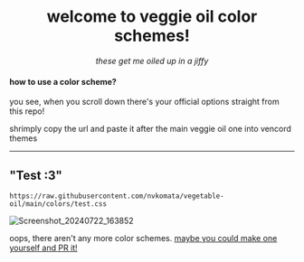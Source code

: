 <div align="center">

# welcome to veggie oil color schemes!

*these get me oiled up in a jiffy*

</div>

#### how to use a color scheme?

you see, when you scroll down there's your official options straight from this repo!

shrimply copy the url and paste it after the main veggie oil one into vencord themes

---

## "Test :3"

```
https://raw.githubusercontent.com/nvkomata/vegetable-oil/main/colors/test.css
```

![Screenshot_20240722_163852](https://github.com/user-attachments/assets/8c97b631-0413-4bdc-892d-0fd5f5cf1ecc)



oops, there aren't any more color schemes. [maybe you could make one yourself and PR it!](test)
